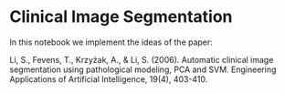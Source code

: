 # Clinical Image Segmentation

In this notebook we implement the ideas of the paper:

Li, S., Fevens, T., Krzyżak, A., & Li, S. (2006). Automatic clinical image segmentation using pathological modeling, PCA and SVM. Engineering Applications of Artificial Intelligence, 19(4), 403-410.
